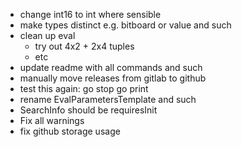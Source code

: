 - change int16 to int where sensible
- make types distinct e.g. bitboard or value and such
- clean up eval
    - try out 4x2 + 2x4 tuples
    - etc
- update readme with all commands and such
- manually move releases from gitlab to github
- test this again:
    go
    stop
    go
    print
- rename EvalParametersTemplate and such
- SearchInfo should be requiresInit
- Fix all warnings
- fix github storage usage
